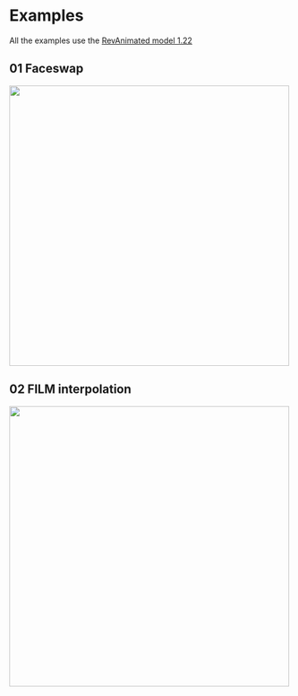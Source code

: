 # Examples
All the examples use the [RevAnimated model 1.22](https://civitai.com/models/7371?modelVersionId=46846)
## 01 Faceswap
<img src="https://github.com/melMass/comfy_mtb/assets/7041726/272af7d6-f01c-478e-a82f-926e772d7209" width=500/>

## 02 FILM interpolation
<img src="https://github.com/melMass/comfy_mtb/assets/7041726/4c28dd87-89fc-4d27-910a-0a1fcf28cdc0" width=500/>
